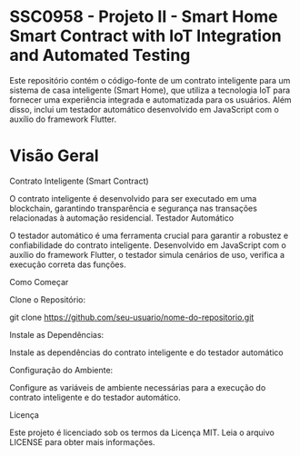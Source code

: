 # SSC0958 - Projeto II - Smart Home Smart Contract with IoT Integration and Automated Testing

Este repositório contém o código-fonte de um contrato inteligente para um sistema de casa inteligente (Smart Home), que utiliza a tecnologia IoT para fornecer uma experiência integrada e automatizada para os usuários. Além disso, inclui um testador automático desenvolvido em JavaScript com o auxílio do framework Flutter.

# Visão Geral
Contrato Inteligente (Smart Contract)

O contrato inteligente é desenvolvido para ser executado em uma blockchain, garantindo transparência e segurança nas transações relacionadas à automação residencial.
Testador Automático

O testador automático é uma ferramenta crucial para garantir a robustez e confiabilidade do contrato inteligente. Desenvolvido em JavaScript com o auxílio do framework Flutter, o testador simula cenários de uso, verifica a execução correta das funções.

Como Começar

Clone o Repositório:

git clone https://github.com/seu-usuario/nome-do-repositorio.git

Instale as Dependências:

Instale as dependências do contrato inteligente e do testador automático

Configuração do Ambiente:

Configure as variáveis de ambiente necessárias para a execução do contrato inteligente e do testador automático.

Licença

Este projeto é licenciado sob os termos da Licença MIT. Leia o arquivo LICENSE para obter mais informações.
